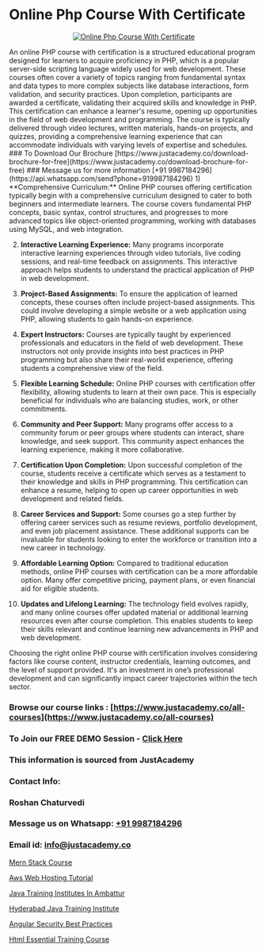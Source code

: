# Online Php Course With Certificate

<p align="center">
  <a href="https://justacademy.co/course-detail/php-training">
    <img src="https://justacademy.co/storage2/course_image/1676637155_course_image.webp" alt="Online Php Course With Certificate">
  </a>
</p>
An online PHP course with certification is a structured educational program designed for learners to acquire proficiency in PHP, which is a popular server-side scripting language widely used for web development. These courses often cover a variety of topics ranging from fundamental syntax and data types to more complex subjects like database interactions, form validation, and security practices. Upon completion, participants are awarded a certificate, validating their acquired skills and knowledge in PHP. This certification can enhance a learner's resume, opening up opportunities in the field of web development and programming. The course is typically delivered through video lectures, written materials, hands-on projects, and quizzes, providing a comprehensive learning experience that can accommodate individuals with varying levels of expertise and schedules.
### To Download Our Brochure [https://www.justacademy.co/download-brochure-for-free](https://www.justacademy.co/download-brochure-for-free)
### Message us for more information [+91 9987184296](https://api.whatsapp.com/send?phone=919987184296)
1) **Comprehensive Curriculum:** Online PHP courses offering certification typically begin with a comprehensive curriculum designed to cater to both beginners and intermediate learners. The course covers fundamental PHP concepts, basic syntax, control structures, and progresses to more advanced topics like object-oriented programming, working with databases using MySQL, and web integration.

2) **Interactive Learning Experience:** Many programs incorporate interactive learning experiences through video tutorials, live coding sessions, and real-time feedback on assignments. This interactive approach helps students to understand the practical application of PHP in web development.

3) **Project-Based Assignments:** To ensure the application of learned concepts, these courses often include project-based assignments. This could involve developing a simple website or a web application using PHP, allowing students to gain hands-on experience.

4) **Expert Instructors:** Courses are typically taught by experienced professionals and educators in the field of web development. These instructors not only provide insights into best practices in PHP programming but also share their real-world experience, offering students a comprehensive view of the field.

5) **Flexible Learning Schedule:** Online PHP courses with certification offer flexibility, allowing students to learn at their own pace. This is especially beneficial for individuals who are balancing studies, work, or other commitments.

6) **Community and Peer Support:** Many programs offer access to a community forum or peer groups where students can interact, share knowledge, and seek support. This community aspect enhances the learning experience, making it more collaborative.

7) **Certification Upon Completion:** Upon successful completion of the course, students receive a certificate which serves as a testament to their knowledge and skills in PHP programming. This certification can enhance a resume, helping to open up career opportunities in web development and related fields.

8) **Career Services and Support:** Some courses go a step further by offering career services such as resume reviews, portfolio development, and even job placement assistance. These additional supports can be invaluable for students looking to enter the workforce or transition into a new career in technology.

9) **Affordable Learning Option:** Compared to traditional education methods, online PHP courses with certification can be a more affordable option. Many offer competitive pricing, payment plans, or even financial aid for eligible students.

10) **Updates and Lifelong Learning:** The technology field evolves rapidly, and many online courses offer updated material or additional learning resources even after course completion. This enables students to keep their skills relevant and continue learning new advancements in PHP and web development.

Choosing the right online PHP course with certification involves considering factors like course content, instructor credentials, learning outcomes, and the level of support provided. It's an investment in one’s professional development and can significantly impact career trajectories within the tech sector.

### Browse our course links : [https://www.justacademy.co/all-courses](https://www.justacademy.co/all-courses) 
### To Join our FREE DEMO Session - [Click Here](https://www.justacademy.co/register-for-course-demo)


### This information is sourced from JustAcademy
### Contact Info:
### Roshan Chaturvedi
### Message us on Whatsapp: [+91 9987184296](https://api.whatsapp.com/send?phone=919987184296)
### Email id: [info@justacademy.co](mailto:info@justacademy.co)
                
[Mern Stack Course](https://www.linkedin.com/pulse/mern-stack-course-justacademy-berlin-2gxdc/)

[Aws Web Hosting Tutorial](https://www.linkedin.com/pulse/aws-web-hosting-tutorial-software-training-mountain-view-fef9e?trackingId=CZuCQoLrydnOWfhGmMbUsg%3D%3D&lipi=urn%3Ali%3Apage%3Aorganization_admin_admin_feed_index%3B396a4c81-0a90-47a5-ad5c-c37fd268bc2b)

[Java Training Institutes In Ambattur](https://medium.com/@AkashSingh2052/java-training-institutes-in-ambattur-3393deb993a9)

[Hyderabad Java Training Institute](https://medium.com/@mistersumit961/hyderabad-java-training-institute-eb2cb9a53303)

[Angular Security Best Practices](https://justacademyin.github.io/justacademy/angular-security-best-practices)

[Html Essential Training Course](https://justacademyin.github.io/justacademy/html-essential-training-course)

